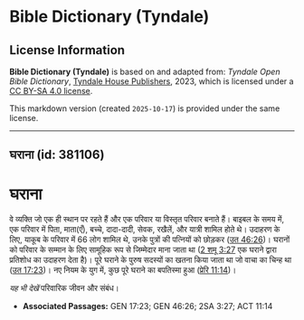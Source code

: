 # Bible Dictionary (Tyndale)

## License Information

**Bible Dictionary (Tyndale)** is based on and adapted from: _Tyndale Open Bible Dictionary_, [Tyndale House Publishers](https://tyndaleopenresources.com/), 2023, which is licensed under a [CC BY-SA 4.0 license](https://creativecommons.org/licenses/by-sa/4.0/legalcode.en).

This markdown version (created `2025-10-17`) is provided under the same license.



--------------------------------

## घराना (id: 381106)

घराना
=====

वे व्यक्ति जो एक ही स्थान पर रहते हैं और एक परिवार या विस्तृत परिवार बनाते हैं। बाइबल के समय में, एक परिवार में पिता, माता(एँ), बच्चे, दादा\-दादी, सेवक, रखैलें, और यात्री शामिल होते थे। उदाहरण के लिए, याकूब के परिवार में 66 लोग शामिल थे, उनके पुत्रों की पत्नियों को छोड़कर ([उत 46:26](https://ref.ly/Gen46:26))। घरानों को परिवार के सम्मान के लिए सामूहिक रूप से जिम्मेदार माना जाता था ([2 शमू 3:27](https://ref.ly/2Sam3:27) एक घराने द्वारा प्रतिशोध का उदाहरण देता है)। पूरे घराने के पुरुष सदस्यों का खतना किया जाता था जो वाचा का चिन्ह था ([उत 17:23](https://ref.ly/Gen17:23))। नए नियम के युग में, कुछ पूरे घराने का बपतिस्मा हुआ ([प्रेरि 11:14](https://ref.ly/Acts11:14))।

*यह भी देखें* परिवारिक जीवन और संबंध।

* **Associated Passages:** GEN 17:23; GEN 46:26; 2SA 3:27; ACT 11:14

